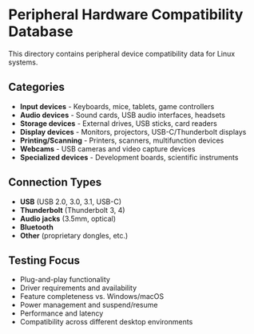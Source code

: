 # Peripheral Hardware Compatibility Database

This directory contains peripheral device compatibility data for Linux systems.

## Categories

- **Input devices** - Keyboards, mice, tablets, game controllers
- **Audio devices** - Sound cards, USB audio interfaces, headsets
- **Storage devices** - External drives, USB sticks, card readers
- **Display devices** - Monitors, projectors, USB-C/Thunderbolt displays
- **Printing/Scanning** - Printers, scanners, multifunction devices
- **Webcams** - USB cameras and video capture devices
- **Specialized devices** - Development boards, scientific instruments

## Connection Types

- **USB** (USB 2.0, 3.0, 3.1, USB-C)
- **Thunderbolt** (Thunderbolt 3, 4)
- **Audio jacks** (3.5mm, optical)
- **Bluetooth**
- **Other** (proprietary dongles, etc.)

## Testing Focus

- Plug-and-play functionality
- Driver requirements and availability
- Feature completeness vs. Windows/macOS
- Power management and suspend/resume
- Performance and latency
- Compatibility across different desktop environments